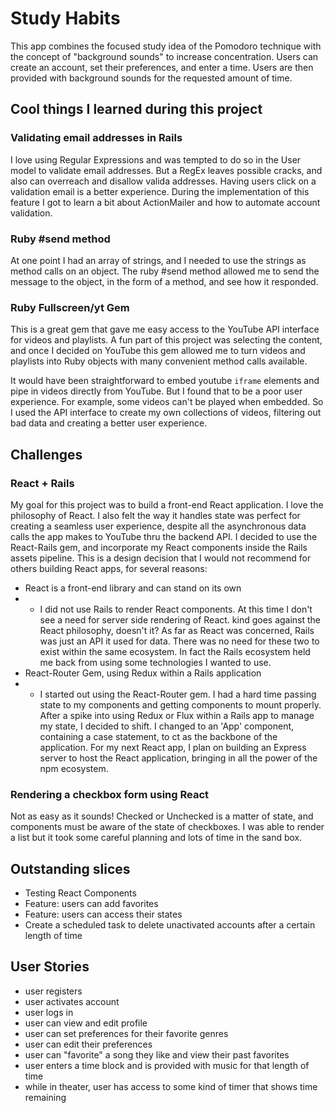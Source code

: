# Study Habits

This app combines the focused study idea of the Pomodoro technique with the concept of "background sounds" to increase concentration.  Users can create an account, set their preferences, and enter a time.  Users are then provided with background sounds for the requested amount of time.

## Cool things I learned during this project
### Validating email addresses in Rails
I love using Regular Expressions and was tempted to do so in the User model to validate email addresses.  But a RegEx leaves possible cracks, and also can overreach and disallow valida addresses.  Having users click on a validation email is a better experience.  During the implementation of this feature  I got to learn a bit about ActionMailer and how to automate account validation.

### Ruby #send method
At one point I had an array of strings, and I needed to use the strings as method calls on an object.  The ruby #send method allowed me to send the message to the object, in the form of a method, and see how it responded.  

### Ruby Fullscreen/yt Gem
This is a great gem that gave me easy access to the YouTube API interface for videos and playlists. A fun part of this project was selecting the content, and once I decided on YouTube this gem allowed me to turn videos and playlists into Ruby objects with many convenient method calls available.  

It would have been straightforward to embed youtube `iframe` elements and pipe in videos directly from YouTube.  But I found that to be a poor user experience.  For example, some videos can't be played when embedded.  So I used the API interface to create my own collections of videos, filtering out bad data and creating a better user experience.

## Challenges
### React + Rails
My goal for this project was to build a front-end React application.  I love the philosophy of React.  I also felt the way it handles state was perfect for creating a seamless user experience, despite all the asynchronous data calls the app makes to YouTube thru the backend API.  I decided to use the React-Rails gem, and incorporate my React components inside the Rails assets pipeline.  This is a design decision that I would not recommend for others building React apps, for several reasons:
* React is a front-end library and can stand on its own
* * I did not use Rails to render React components.  At this time I don't see a need for server side rendering of React. kind goes against the React philosophy, doesn't it?  As far as React was concerned, Rails was just an API it used for data.  There was no need for these two to exist within the same ecosystem.  In fact the Rails ecosystem held me back from using some technologies I wanted to use.
* React-Router Gem, using Redux within a Rails application
* * I started out using the React-Router gem.  I had a hard time passing state to my components and getting components to mount properly.  After a spike into using Redux or Flux within a Rails app to manage my state, I decided to shift.  I changed to an 'App' component, containing a case statement, to ct as the backbone of the application.  For my next React app, I plan on building an Express server to host the React application, bringing in all the power of the npm ecosystem.

### Rendering a checkbox form using React
Not as easy as it sounds!  Checked or Unchecked is a matter of state, and components must be aware of the state of checkboxes.  I was able to render a list but it took some careful planning and lots of time in the sand box.

## Outstanding slices
* Testing React Components
* Feature: users can add favorites
* Feature: users can access their states
* Create a scheduled task to delete unactivated accounts after a certain length of time

## User Stories
* user registers
* user activates account
* user logs in
* user can view and edit profile
* user can set preferences for their favorite genres
* user can edit their preferences
* user can "favorite" a song they like and view their past favorites
* user enters a time block and is provided with music for that length of time
* while in theater, user has access to some kind of timer that shows time remaining
